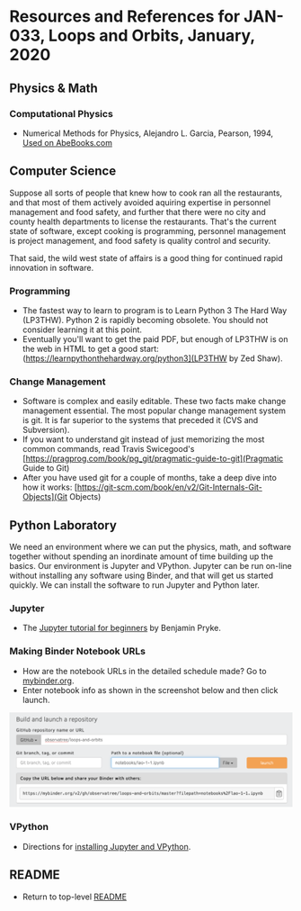 
# Resources and References for JAN-033, Loops and Orbits, January, 2020

## Physics &amp; Math

### Computational Physics

* Numerical Methods for Physics, Alejandro L. Garcia, Pearson, 1994, [Used on AbeBooks.com](https://www.abebooks.com/products/isbn/9780131519862)

## Computer Science
	
Suppose all sorts of people that knew how to cook ran all the restaurants, and that most of them actively avoided aquiring expertise in personnel management and food safety, and further that there were no city and county health departments to license the restaurants. That's the current state of software, except cooking is programming, personnel management is project management, and food safety is quality control and security.

That said, the wild west state of affairs is a good thing for continued rapid innovation in software.
	
### Programming

* The fastest way to learn to program is to Learn Python 3 The Hard Way (LP3THW). Python 2 is rapidly becoming obsolete. You should not consider learning it at this point.
* Eventually you'll want to get the paid PDF, but enough of LP3THW is on the web in HTML to get a good start: (https://learnpythonthehardway.org/python3](LP3THW by Zed Shaw).
	
### Change Management

* Software is complex and easily editable. These two facts make change management essential. The most popular change management system is git. It is far superior to the systems that preceded it (CVS and Subversion).
* If you want to understand git instead of just memorizing the most common commands, read Travis Swicegood's [https://pragprog.com/book/pg_git/pragmatic-guide-to-git](Pragmatic Guide to Git)
* After you have used git for a couple of months, take a deep dive into how it works: [https://git-scm.com/book/en/v2/Git-Internals-Git-Objects](Git Objects)

## Python Laboratory
	
We need an environment where we can put the physics, math, and software together without spending an inordinate amount of time building up the basics. Our environment is Jupyter and VPython. Jupyter can be run on-line without installing any software using Binder, and that will get us started quickly. We can install the software to run Jupyter and Python later.
	
### Jupyter

* The <a href="https://www.dataquest.io/blog/jupyter-notebook-tutorial/">Jupyter tutorial for beginners</a> by Benjamin Pryke.

### Making Binder Notebook URLs

* How are the notebook URLs in the detailed schedule made? Go to <a href="mybinder.org">mybinder.org</a>.
* Enter notebook info as shown in the screenshot below and then click launch.

![](./resources/binder_screenshot.png)
	
	
### VPython

* Directions for <a href="https://vpython.org/presentation2018/install.html">installing Jupyter and VPython</a>.</li>
	
## README

* Return to top-level [README](./README.md)
